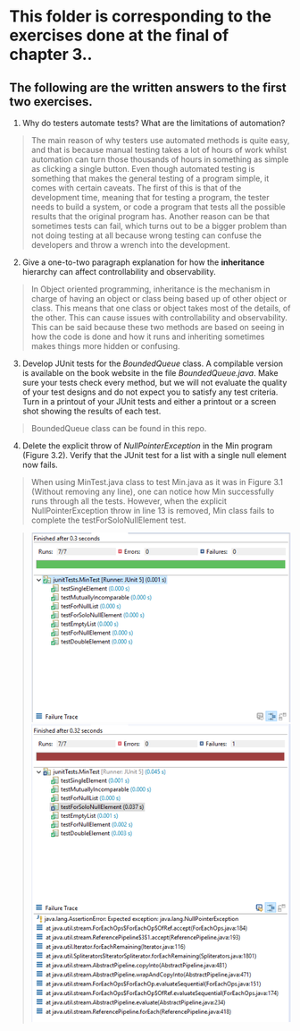 # This folder is corresponding to the exercises done at the final of chapter 3.. #


## The following are the written answers to the first two exercises. ##

1. Why do testers automate tests? What are the limitations of automation?

>The main reason of why testers use automated methods is quite easy, and that is because manual testing takes a lot of hours of work whilst automation can turn those thousands of hours in something as simple as clicking a single button. 
Even though automated testing is something that makes the general testing of a program simple, it comes with certain caveats. The first of this is that of the development time, meaning that for testing a program, the tester needs to build a system, or code a program that tests all the possible results that the original program has. Another reason can be that sometimes tests can fail, which turns out to be a bigger problem than not doing testing at all because wrong testing can confuse the developers and throw a wrench into the development.

2. Give a one-to-two paragraph explanation for how the **inheritance** hierarchy can affect controllability and observability.

>In Object oriented programming, inheritance is the mechanism in charge of having an object or class being based up of other object or class. This means that one class or object takes most of the details, of the other. This can cause issues with controllability and observability. This can be said because these two methods are based on seeing in how the code is done and how it runs and inheriting sometimes makes things more hidden or confusing.

3. Develop JUnit tests for the *BoundedQueue* class. A compilable version is available on the book website in the file *BoundedQueue.java*. Make sure your tests check every method, but we will not evaluate the quality of your test designs and do not expect you to satisfy any test criteria. Turn in a printout of your JUnit tests and either a printout or a screen shot showing the results of each test.

> BoundedQueue class can be found in this repo.

4. Delete the explicit throw of *NullPointerException* in the Min program (Figure 3.2). Verify that the JUnit test for a list with a single null element now fails.

> When using MinTest.java class to test Min.java as it was in Figure 3.1 (Without removing any line), one can notice how Min successfully runs through all the tests. However, when the explicit NullPointerException throw in line 13 is removed, Min class fails to complete the testForSoloNullElement test. 

> ![alt text](https://raw.githubusercontent.com/ferpart/WeAreHungry/master/Chapter%203%20Team%20Exercise/src/junitTests/mintest%20success.PNG "Success Test") ![alt text](https://raw.githubusercontent.com/ferpart/WeAreHungry/master/Chapter%203%20Team%20Exercise/src/junitTests/mintest%20failure.PNG "testForSoloNullElement Failure test") 


